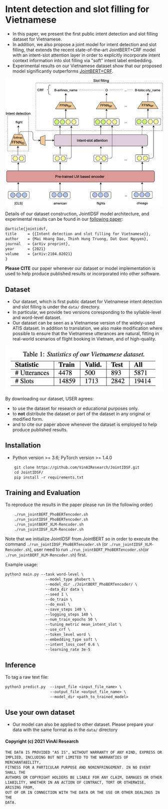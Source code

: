 # Intent detection and slot filling for Vietnamese

- In this paper, we present the first public intent detection and slot filling dataset for Vietnamese. 
- In addition, we also propose a joint model for intent detection and slot filling, that extends the recent state-of-the-art JointBERT+CRF model with an intent-slot attention layer in order to explicitly incorporate intent context information into slot filling via "soft" intent label embedding. 
- Experimental results on our Vietnamese dataset show that our proposed model significantly outperforms [JointBERT+CRF](https://arxiv.org/abs/1902.10909).

<p align="center">	
<img width="600" alt="model" src="JointModel.png">
</p>


Details of our dataset construction, JointIDSF model architecture, and experimental results can be found in our [following paper](https://arxiv.org/abs/2104.02021):

    @article{jointidsf,
    title     = {{Intent detection and slot filling for Vietnamese}},
    author    = {Mai Hoang Dao, Thinh Hung Truong, Dat Quoc Nguyen},
    journal   = {arXiv preprint},
    year      = {2021}
    volume    = {arXiv:2104.02021}
    }

**Please CITE** our paper whenever our dataset or model implementation is used to help produce published results or incorporated into other software.

## Dataset
- Our dataset, which is first public dataset for Vietnamese intent detection and slot filling is under the `data/` directory. 
- In particular, we provide two versions coresponding to the syllable-level and word-level dataset.
- Our dataset can be seen as a Vietnamese version of the widely-used ATIS dataset. In addition to translation, we also make modification where possible to ensure that the Vietnamese utterances are natural, fitting in real-world scenarios of flight booking in Vietnam, and of high-quality.

<p align="center">	
<img width="600" alt="statistic" src="table_statistic.png">
</p>


By downloading our dataset, USER agrees:

- to use the dataset for research or educational purposes only.
- to **not** distribute the dataset or part of the dataset in any original or modified form.
- and to cite our paper above whenever the dataset is employed to help produce published results.

## Installation
- Python version >= 3.6; PyTorch version >= 1.4.0
```
    git clone https://github.com/VinAIResearch/JointIDSF.git
    cd JointIDSF/
    pip install -r requirements.txt
```


## Training and Evaluation
To reproduce the results in the paper please run (in the following order)
```
    ./run_jointBERT_PhoBERTencoder.sh
    ./run_jointIDSF_PhoBERTencoder.sh
    ./run_jointBERT_XLM-Rencoder.sh
    ./run_jointIDSF_XLM-Rencoder.sh
```
Note that we initialize JointIDSF from JointBERT so in order to execute the command ```./run_jointIDSF_PhoBERTencoder.sh``` (or ```./run_jointIDSF_XLM-Rencoder.sh```), user need to run ```./run_jointBERT_PhoBERTencoder.sh```(or ```./run_jointBERT_XLM-Rencoder.sh```) first.

Example usage:
```
python3 main.py --task word-level \
                  --model_type phobert \
                  --model_dir ./JointBERT_PhoBERTencoder/ \
                  --data_dir data \
                  --seed 1 \
                  --do_train \
                  --do_eval \
                  --save_steps 140 \
                  --logging_steps 140 \
                  --num_train_epochs 50 \
                  --tuning_metric mean_intent_slot \
                  --use_crf \
                  --token_level word \
                  --embedding_type soft \
                  --intent_loss_coef 0.6 \
                  --learning_rate 3e-5
```
## Inference
To tag a raw text file:
```
python3 predict.py  --input_file <input_file_name> \
                    --output_file <output_file_name> \
                    --model_dir <path_to_trained_model>
```

## Use your own dataset
- Our model can also be applied to other dataset. Please prepare your data with the same format as in the ```data/``` directory

#### Copyright (c) 2021 VinAI Research

	THE DATA IS PROVIDED "AS IS", WITHOUT WARRANTY OF ANY KIND, EXPRESS OR
	IMPLIED, INCLUDING BUT NOT LIMITED TO THE WARRANTIES OF MERCHANTABILITY,
	FITNESS FOR A PARTICULAR PURPOSE AND NONINFRINGEMENT. IN NO EVENT SHALL THE
	AUTHORS OR COPYRIGHT HOLDERS BE LIABLE FOR ANY CLAIM, DAMAGES OR OTHER
	LIABILITY, WHETHER IN AN ACTION OF CONTRACT, TORT OR OTHERWISE, ARISING FROM,
	OUT OF OR IN CONNECTION WITH THE DATA OR THE USE OR OTHER DEALINGS IN THE
	DATA.

